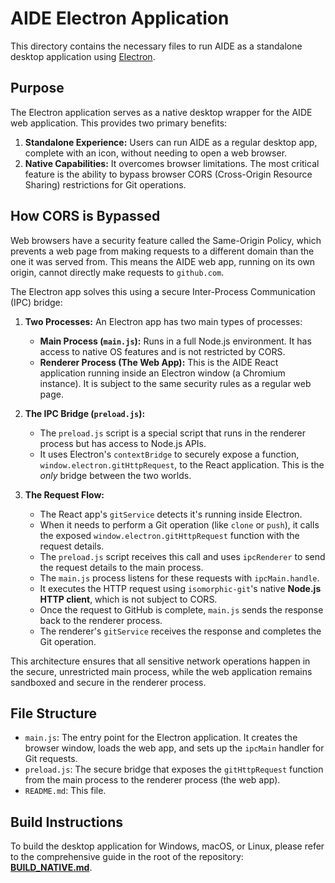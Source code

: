 # AIDE Electron Application

This directory contains the necessary files to run AIDE as a standalone desktop application using [Electron](https://www.electronjs.org/).

## Purpose

The Electron application serves as a native desktop wrapper for the AIDE web application. This provides two primary benefits:

1.  **Standalone Experience:** Users can run AIDE as a regular desktop app, complete with an icon, without needing to open a web browser.
2.  **Native Capabilities:** It overcomes browser limitations. The most critical feature is the ability to bypass browser CORS (Cross-Origin Resource Sharing) restrictions for Git operations.

## How CORS is Bypassed

Web browsers have a security feature called the Same-Origin Policy, which prevents a web page from making requests to a different domain than the one it was served from. This means the AIDE web app, running on its own origin, cannot directly make requests to `github.com`.

The Electron app solves this using a secure Inter-Process Communication (IPC) bridge:

1.  **Two Processes:** An Electron app has two main types of processes:
    *   **Main Process (`main.js`):** Runs in a full Node.js environment. It has access to native OS features and is not restricted by CORS.
    *   **Renderer Process (The Web App):** This is the AIDE React application running inside an Electron window (a Chromium instance). It is subject to the same security rules as a regular web page.

2.  **The IPC Bridge (`preload.js`):**
    *   The `preload.js` script is a special script that runs in the renderer process but has access to Node.js APIs.
    *   It uses Electron's `contextBridge` to securely expose a function, `window.electron.gitHttpRequest`, to the React application. This is the *only* bridge between the two worlds.

3.  **The Request Flow:**
    *   The React app's `gitService` detects it's running inside Electron.
    *   When it needs to perform a Git operation (like `clone` or `push`), it calls the exposed `window.electron.gitHttpRequest` function with the request details.
    *   The `preload.js` script receives this call and uses `ipcRenderer` to send the request details to the main process.
    *   The `main.js` process listens for these requests with `ipcMain.handle`.
    *   It executes the HTTP request using `isomorphic-git`'s native **Node.js HTTP client**, which is not subject to CORS.
    *   Once the request to GitHub is complete, `main.js` sends the response back to the renderer process.
    *   The renderer's `gitService` receives the response and completes the Git operation.

This architecture ensures that all sensitive network operations happen in the secure, unrestricted main process, while the web application remains sandboxed and secure in the renderer process.

## File Structure

-   `main.js`: The entry point for the Electron application. It creates the browser window, loads the web app, and sets up the `ipcMain` handler for Git requests.
-   `preload.js`: The secure bridge that exposes the `gitHttpRequest` function from the main process to the renderer process (the web app).
-   `README.md`: This file.

## Build Instructions

To build the desktop application for Windows, macOS, or Linux, please refer to the comprehensive guide in the root of the repository: **[BUILD_NATIVE.md](../BUILD_NATIVE.md)**.